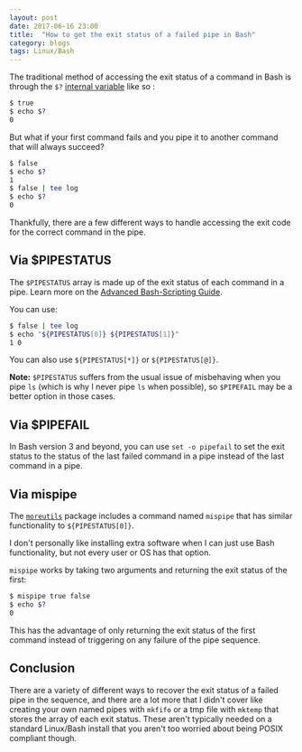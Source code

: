 ```yaml
---
layout: post
date: 2017-06-16 23:00
title:  "How to get the exit status of a failed pipe in Bash"
category: blogs
tags: Linux/Bash
---
```

The traditional method of accessing the exit status of a command in Bash is through the `$?` [internal variable](http://tldp.org/LDP/abs/html/internalvariables.html#XSTATVARREF) like so :

```bash
$ true
$ echo $?
0
```

But what if your first command fails and you pipe it to another command that will always succeed?

```bash
$ false
$ echo $?
1
$ false | tee log
$ echo $?
0
```

Thankfully, there are a few different ways to handle accessing the exit code for the correct command in the pipe.

Via $PIPESTATUS
---------------
The `$PIPESTATUS` array is made up of the exit status of each command in a pipe. Learn more on the [Advanced Bash-Scripting Guide](http://tldp.org/LDP/abs/html/internalvariables.html).

You can use:

```bash
$ false | tee log
$ echo "${PIPESTATUS[0]} ${PIPESTATUS[1]}"
1 0
```
You can also use `${PIPESTATUS[*]}` or `${PIPESTATUS[@]}`.

**Note:** `$PIPESTATUS` suffers from the usual issue of misbehaving when you pipe `ls` (which is why I never pipe `ls` when possible),  so `$PIPEFAIL` may be a better option in those cases.

Via $PIPEFAIL
------
In Bash version 3 and beyond, you can use `set -o pipefail` to set the exit status to the status of the last failed command in a pipe instead of the last command in a pipe.

Via mispipe
------
The [`moreutils`](http://joeyh.name/code/moreutils/) package includes a command named `mispipe` that has similar functionality to `${PIPESTATUS[0]}`.

I don't personally like installing extra software when I can just use Bash functionality, but not every user or OS has that option.

`mispipe` works by taking two arguments and returning the exit status of the first:

```bash
$ mispipe true false
$ echo $?
0
```
This has the advantage of only returning the exit status of the first command instead of triggering on any failure of the pipe sequence.

Conclusion
-----
There are a variety of different ways to recover the exit status of a failed pipe in the sequence, and there are a lot more that I didn't cover like creating your own named pipes with `mkfifo` or a tmp file with `mktemp` that stores the array of each exit status. These aren't typically needed on a standard Linux/Bash install that you aren't too worried about being POSIX compliant though.
